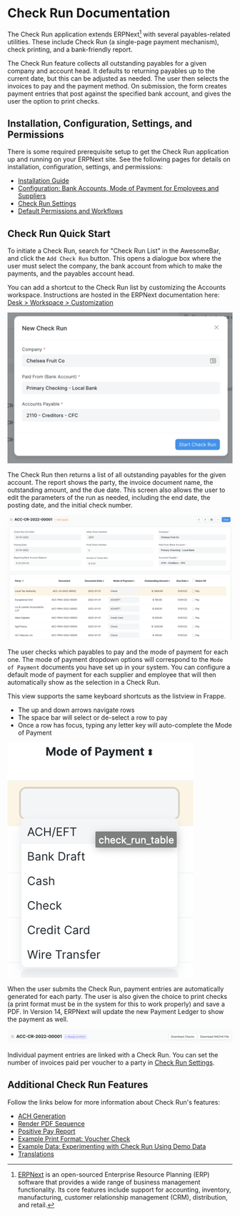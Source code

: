 # Check Run Documentation

The Check Run application extends ERPNext[^1] with several payables-related utilities. These include Check Run (a single-page payment mechanism), check printing, and a bank-friendly report.

The Check Run feature collects all outstanding payables for a given company and account head. It defaults to returning payables up to the current date, but this can be adjusted as needed. The user then selects the invoices to pay and the payment method. On submission, the form creates payment entries that post against the specified bank account, and gives the user the option to print checks.

## Installation, Configuration, Settings, and Permissions

There is some required prerequisite setup to get the Check Run application up and running on your ERPNext site. See the following pages for details on installation, configuration, settings, and permissions:

- [Installation Guide](./installationguide.md)
- [Configuration: Bank Accounts, Mode of Payment for Employees and Suppliers](./configuration.md)
- [Check Run Settings](./settings.md)
- [Default Permissions and Workflows](./permissions.md)

## Check Run Quick Start

To initiate a Check Run, search for "Check Run List" in the AwesomeBar, and click the `Add Check Run` button. This opens a dialogue box where the user must select the company, the bank account from which to make the payments, and the payables account head. 

<markdown-tip>
You can add a shortcut to the Check Run list by customizing the Accounts workspace. Instructions are hosted in the ERPNext documentation here: <a href="https://frappeframework.com/docs/v14/user/en/desk/workspace/customization">Desk > Workspace > Customization</a>
</markdown-tip>

![New Check Run dialogue box showing the mandatory fields the user must fill in for Company, Paid From (Bank Account), and Accounts Payable.](./assets/InitiatingCheckRunDialogue.png)

The Check Run then returns a list of all outstanding payables for the given account. The report shows the party, the invoice document name, the outstanding amount, and the due date. This screen also allows the user to edit the parameters of the run as needed, including the end date, the posting date, and the initial check number.

![Check Run parameters and results. The user can edit the Check Run End Date, Posting Date, Initial Check Number, Company, Paid From (Bank Account), and Accounts Payable fields. The Beginning Bank Account Balance, Final Check Number, and Amount in Check Run are calculated. The table shows a list of outstanding payables, with columns for Party, Document, Document Date, Mode of Payment, Outstanding Amount, Due Date, and a check box to Pay.](./assets/CheckRunScreen.png)

The user checks which payables to pay and the mode of payment for each one. The mode of payment dropdown options will correspond to the `Mode of Payment` documents you have set up in your system. You can configure a default mode of payment for each supplier and employee that will then automatically show as the selection in a Check Run. 

<markdown-tip>

This view supports the same keyboard shortcuts as the listview in Frappe.

 - The up and down arrows navigate rows
 - The space bar will select or de-select a row to pay
 - Once a row has focus, typing any letter key will auto-complete the Mode of Payment

</markdown-tip>

![Detail view of the dropdown menu for the mode of payment. Options include ACH/EFT, Bank Draft, Cash, Check, Credit Card, and Wire Transfer. The options will depend on what Mode of Payment documents are defined in the ERPNext site.](./assets/ModeOfPayment.png)

When the user submits the Check Run, payment entries are automatically generated for each party. The user is also given the choice to print checks (a print format must be in the system for this to work properly) and save a PDF. In Version 14, ERPNext will update the new Payment Ledger to show the payment as well.

![Screen shot showing buttons with available actions after the Check Run successfully submits. The status shows "Ready to Print", and there are buttons to "Download Checks" and "Download NACHA File".](./assets/PostSubmissionOptions.png)

Individual payment entries are linked with a Check Run. You can set the number of invoices paid per voucher to a party in [Check Run Settings](./settings.md).

## Additional Check Run Features

Follow the links below for more information about Check Run's features:

- [ACH Generation](./achgeneration.md)
- [Render PDF Sequence](./renderpdfsequence.md)
- [Positive Pay Report](./positivepay.md)
- [Example Print Format: Voucher Check](./exampleprint.md)
- [Example Data: Experimenting with Check Run Using Demo Data](./exampledata.md)
- [Translations](./translations.md)

[^1]: [ERPNext](https://erpnext.com/) is an open-sourced Enterprise Resource Planning (ERP) software that provides a wide range of business management functionality. Its core features include support for accounting, inventory, manufacturing, customer relationship management (CRM), distribution, and retail.

